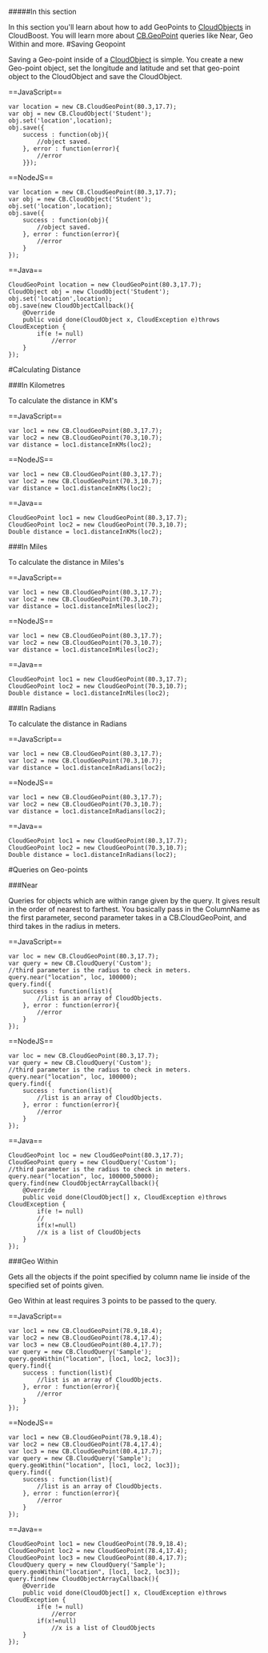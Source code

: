 #####In this section

In this section you'll learn about how to add GeoPoints to [CloudObjects]( https://docs.cloudboost.io/#CloudObject) in CloudBoost. You will learn more about [CB.GeoPoint]( https://docs.cloudboost.io/#CloudGeoPoint) queries like Near, Geo Within and more. 
#Saving Geopoint

Saving a Geo-point inside of a [CloudObject]( https://docs.cloudboost.io/#CloudObject) is simple.  You create a new Geo-point object, set the longitude and latitude and set that geo-point object to the CloudObject and save the CloudObject. 

==JavaScript==
<span class="js-lines" data-query="saving">
```
var location = new CB.CloudGeoPoint(80.3,17.7);
var obj = new CB.CloudObject('Student'); 
obj.set('location',location);
obj.save({
    success : function(obj){
        //object saved. 
    }, error : function(error){
        //error
    }});
```
</span>

==NodeJS==
<span class="nodejs-lines" data-query="saving">
```
var location = new CB.CloudGeoPoint(80.3,17.7);
var obj = new CB.CloudObject('Student'); 
obj.set('location',location);
obj.save({
    success : function(obj){
        //object saved. 
    }, error : function(error){
        //error
    }
});
```
</span>

==Java==
<span class="java-lines" data-query="saving">
```
CloudGeoPoint location = new CloudGeoPoint(80.3,17.7);
CloudObject obj = new CloudObject('Student'); 
obj.set('location',location);
obj.save(new CloudObjectCallback(){
	@Override
	public void done(CloudObject x, CloudException e)throws CloudException {
		if(e != null)
			//error							
	}
});
```
</span>

#Calculating Distance 

###In Kilometres

To calculate the distance in KM's

==JavaScript==
<span class="js-lines" data-query="calc-kilo">
```
var loc1 = new CB.CloudGeoPoint(80.3,17.7);
var loc2 = new CB.CloudGeoPoint(70.3,10.7);
var distance = loc1.distanceInKMs(loc2);
```
</span>

==NodeJS==
<span class="nodejs-lines" data-query="calc-kilo">
```
var loc1 = new CB.CloudGeoPoint(80.3,17.7);
var loc2 = new CB.CloudGeoPoint(70.3,10.7);
var distance = loc1.distanceInKMs(loc2);
```
</span>

==Java==
<span class="java-lines" data-query="calc-kilo">
```
CloudGeoPoint loc1 = new CloudGeoPoint(80.3,17.7);
CloudGeoPoint loc2 = new CloudGeoPoint(70.3,10.7);
Double distance = loc1.distanceInKMs(loc2);
```
</span>

###In Miles

To calculate the distance in Miles's

==JavaScript==
<span class="js-lines" data-query="calc-miles">
```
var loc1 = new CB.CloudGeoPoint(80.3,17.7);
var loc2 = new CB.CloudGeoPoint(70.3,10.7);
var distance = loc1.distanceInMiles(loc2);
```
</span>

==NodeJS==
<span class="nodejs-lines" data-query="calc-miles">
```
var loc1 = new CB.CloudGeoPoint(80.3,17.7);
var loc2 = new CB.CloudGeoPoint(70.3,10.7);
var distance = loc1.distanceInMiles(loc2);
```
</span>

==Java==
<span class="java-lines" data-query="calc-miles">
```
CloudGeoPoint loc1 = new CloudGeoPoint(80.3,17.7);
CloudGeoPoint loc2 = new CloudGeoPoint(70.3,10.7);
Double distance = loc1.distanceInMiles(loc2);
```
</span>

###In Radians

To calculate the distance in Radians

==JavaScript==
<span class="js-lines" data-query="calc-radians">
```
var loc1 = new CB.CloudGeoPoint(80.3,17.7);
var loc2 = new CB.CloudGeoPoint(70.3,10.7);
var distance = loc1.distanceInRadians(loc2);
```
</span>

==NodeJS==
<span class="nodejs-lines" data-query="calc-radians">
```
var loc1 = new CB.CloudGeoPoint(80.3,17.7);
var loc2 = new CB.CloudGeoPoint(70.3,10.7);
var distance = loc1.distanceInRadians(loc2);
```
</span>

==Java==
<span class="java-lines" data-query="calc-radians">
```
CloudGeoPoint loc1 = new CloudGeoPoint(80.3,17.7);
CloudGeoPoint loc2 = new CloudGeoPoint(70.3,10.7);
Double distance = loc1.distanceInRadians(loc2);
```
</span>

#Queries on Geo-points

###Near

Queries for objects which are within range given by the query. It gives result in the order of nearest to farthest. You basically pass in the <span class="tut-snippet">ColumnName</span> as the first parameter, second parameter takes in a <span class="tut-snippet">CB.CloudGeoPoint</span>, and third takes in the radius in meters. 

==JavaScript==
<span class="js-lines" data-query="query-near">
```
var loc = new CB.CloudGeoPoint(80.3,17.7);
var query = new CB.CloudQuery('Custom');
//third parameter is the radius to check in meters. 
query.near("location", loc, 100000); 
query.find({
    success : function(list){
        //list is an array of CloudObjects.
    }, error : function(error){
        //error
    }
});
```
</span>

==NodeJS==
<span class="nodejs-lines" data-query="query-near">
```
var loc = new CB.CloudGeoPoint(80.3,17.7);
var query = new CB.CloudQuery('Custom');
//third parameter is the radius to check in meters. 
query.near("location", loc, 100000); 
query.find({
    success : function(list){
        //list is an array of CloudObjects.
    }, error : function(error){
        //error
    }
});
```
</span>

==Java==
<span class="java-lines" data-query="query-near">
```
CloudGeoPoint loc = new CloudGeoPoint(80.3,17.7);
CloudGeoPoint query = new CloudQuery('Custom');
//third parameter is the radius to check in meters. 
query.near("location", loc, 100000,50000); 
query.find(new CloudObjectArrayCallback(){	
	@Override
	public void done(CloudObject[] x, CloudException e)throws CloudException {
		if(e != null)
		//						
		if(x!=null)
		//x is a list of CloudObjects							
	}
});
```
</span>

###Geo Within

Gets all the objects if the point specified by column name lie inside of the specified set of points given. 

Geo Within at least requires 3 points to be passed to the query. 

==JavaScript==
<span class="js-lines" data-query="query-geo">
```
var loc1 = new CB.CloudGeoPoint(78.9,18.4);
var loc2 = new CB.CloudGeoPoint(78.4,17.4);
var loc3 = new CB.CloudGeoPoint(80.4,17.7);
var query = new CB.CloudQuery('Sample');
query.geoWithin("location", [loc1, loc2, loc3]);
query.find({
    success : function(list){
        //list is an array of CloudObjects.
    }, error : function(error){
        //error
    }
});
```
</span>

==NodeJS==
<span class="nodejs-lines" data-query="query-geo">
```
var loc1 = new CB.CloudGeoPoint(78.9,18.4);
var loc2 = new CB.CloudGeoPoint(78.4,17.4);
var loc3 = new CB.CloudGeoPoint(80.4,17.7);
var query = new CB.CloudQuery('Sample');
query.geoWithin("location", [loc1, loc2, loc3]);
query.find({
    success : function(list){
        //list is an array of CloudObjects.
    }, error : function(error){
        //error
    }
});
```
</span>

==Java==
<span class="java-lines" data-query="query-geo">
```
CloudGeoPoint loc1 = new CloudGeoPoint(78.9,18.4);
CloudGeoPoint loc2 = new CloudGeoPoint(78.4,17.4);
CloudGeoPoint loc3 = new CloudGeoPoint(80.4,17.7);
CloudQuery query = new CloudQuery('Sample');
query.geoWithin("location", [loc1, loc2, loc3]);
query.find(new CloudObjectArrayCallback(){	
	@Override
	public void done(CloudObject[] x, CloudException e)throws CloudException {
		if(e != null)
			//error				
		if(x!=null)	
			//x is a list of CloudObjects
	}
});
```
</span>
